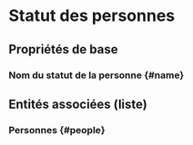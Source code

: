 <!--- THIS FILE IS GENERATED PLEASE DO NOT EDIT IT DIRECTLY --->
# Statut des personnes



## Propriétés de base

### Nom du statut de la personne {#name}
        




## Entités associées (liste)

### Personnes {#people}
        





